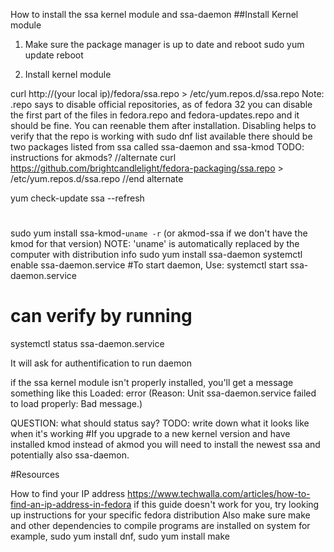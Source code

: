 How to install the ssa kernel module and ssa-daemon
##Install Kernel module
1. Make sure the package manager is up to date and reboot
    sudo yum update
    reboot

2. Install kernel module

curl http://(your local ip)/fedora/ssa.repo > /etc/yum.repos.d/ssa.repo
Note: .repo says to disable official repositories, as of fedora 32 you can disable the first part of the files in fedora.repo and fedora-updates.repo and it should be fine. You can reenable them after installation. Disabling helps to verify that the repo is working with
sudo dnf list available
there should be two packages listed from ssa called ssa-daemon and ssa-kmod
TODO: instructions for akmods?
//alternate
curl https://github.com/brightcandlelight/fedora-packaging/ssa.repo > /etc/yum.repos.d/ssa.repo
//end alternate

yum check-update ssa --refresh
#

sudo yum install ssa-kmod-`uname -r` (or akmod-ssa if we don't have the kmod for that version)
NOTE: 'uname' is automatically replaced by the computer with distribution info
sudo yum install ssa-daemon
systemctl enable ssa-daemon.service
#To start daemon, Use:
 systemctl start ssa-daemon.service
# can verify by running
systemctl status ssa-daemon.service



It will ask for authentification to run daemon

 if the ssa kernel module isn't properly installed, you'll get a message something like this
  Loaded: error (Reason: Unit ssa-daemon.service failed to load properly: Bad message.)

QUESTION: what should status say?  TODO: write down what it looks like when it's working
#If you upgrade to a new kernel version and have installed kmod instead of akmod you will need to install the newest ssa and potentially also ssa-daemon.


#Resources

How to find your IP address
https://www.techwalla.com/articles/how-to-find-an-ip-address-in-fedora
if this guide doesn't work for you, try looking up instructions for your specific fedora distribution
Also make sure make and other dependencies to compile programs are installed on system
 for example, sudo yum install dnf, sudo yum install make
